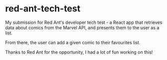 # red-ant-tech-test

My submission for Red Ant's developer tech test - a React app that retrieves data about comics from the Marvel API, and presents them to the user as a list.

From there, the user can add a given comic to their favourites list.

Thanks to Red Ant for the opportunity, I had a lot of fun working on this!
